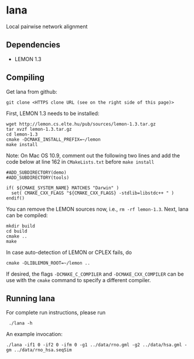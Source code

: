 lana
=======

Local pairwise network alignment

Dependencies
------------

* LEMON 1.3

Compiling
---------

Get lana from github:

    git clone <HTTPS clone URL (see on the right side of this page)>


First, LEMON 1.3 needs to be installed:

    wget http://lemon.cs.elte.hu/pub/sources/lemon-1.3.tar.gz
    tar xvzf lemon-1.3.tar.gz
    cd lemon-1.3
    cmake -DCMAKE_INSTALL_PREFIX=~/lemon
    make install
    
Note: On Mac OS 10.9, comment out the following two lines and add the code below at line 162 in `CMakeLists.txt` before `make install`


    #ADD_SUBDIRECTORY(demo) 
    #ADD_SUBDIRECTORY(tools)
    
    if( ${CMAKE_SYSTEM_NAME} MATCHES "Darwin" )
      set( CMAKE_CXX_FLAGS "${CMAKE_CXX_FLAGS} -stdlib=libstdc++ " )
    endif()

You can remove the LEMON sources now, i.e., `rm -rf lemon-1.3`. Next, lana can be compiled:

    mkdir build
    cd build
    cmake ..
    make
    

In case auto-detection of LEMON or CPLEX fails, do

    cmake -DLIBLEMON_ROOT=~/lemon ..
    
If desired, the flags `-DCMAKE_C_COMPILER` and `-DCMAKE_CXX_COMPILER` can be use with the `cmake` command to specify a different compiler. 

Running lana
---------------

For complete run instructions, please run
	 
	 ./lana -h
	
An example invocation:
	 
    ./lana -if1 0 -if2 0 -ifm 0 -g1 ../data/rno.gml -g2 ../data/hsa.gml -gm ../data/rno_hsa.seqSim

